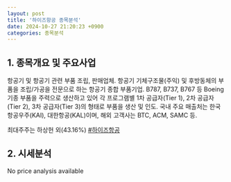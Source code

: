 ```yaml
---
layout: post
title: '하이즈항공 종목분석'
date: 2024-10-27 21:20:23 +0900
categories: 종목분석
---
```


## 1. 종목개요 및 주요사업

항공기 및 항공기 관련 부품 조립, 판매업체. 항공기 기체구조물(주익) 및 후방동체의 부품을 조립/가공을 전문으로 하는 항공기 종합 부품기업. B787, B737, B767 등 Boeing 기종 부품을 주력으로 생산하고 있어 각 프로그램별 1차 공급자(Tier 1), 2차 공급자(Tier 2), 3차 공급자(Tier 3)의 형태로 부품을 생산 및 인도. 국내 주요 매출처는 한국항공우주(KAI), 대한항공(KAL)이며, 해외 고객사는 BTC, ACM, SAMC 등.

최대주주는 하상헌 외(43.16%)
[#하이즈항공](#)

## 2. 시세분석

No price analysis available
